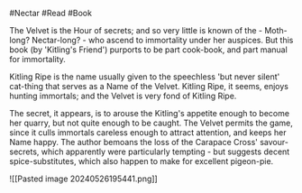 #Nectar #Read #Book 

The Velvet is the Hour of secrets; and so very little is known of the - Moth-long? Nectar-long? - who ascend to immortality under her auspices. But this book (by 'Kitling's Friend') purports to be part cook-book, and part manual for immortality.

Kitling Ripe is the name usually given to the speechless 'but never silent' cat-thing that serves as a Name of the Velvet. Kitling Ripe, it seems, enjoys hunting immortals; and the Velvet is very fond of Kitling Ripe.

The secret, it appears, is to arouse the Kitling's appetite enough to become her quarry, but not quite enough to be caught. The Velvet permits the game, since it culls immortals careless enough to attract attention, and keeps her Name happy. The author bemoans the loss of the Carapace Cross' savour-secrets, which apparently were particularly tempting - but suggests decent spice-substitutes, which also happen to make for excellent pigeon-pie.

![[Pasted image 20240526195441.png]]
